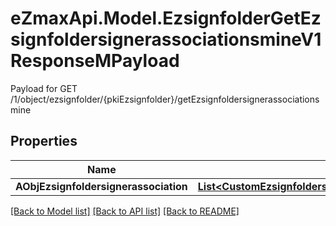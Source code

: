 # eZmaxApi.Model.EzsignfolderGetEzsignfoldersignerassociationsmineV1ResponseMPayload
Payload for GET /1/object/ezsignfolder/{pkiEzsignfolder}/getEzsignfoldersignerassociationsmine

## Properties

Name | Type | Description | Notes
------------ | ------------- | ------------- | -------------
**AObjEzsignfoldersignerassociation** | [**List&lt;CustomEzsignfoldersignerassociationmineResponse&gt;**](CustomEzsignfoldersignerassociationmineResponse.md) |  | 

[[Back to Model list]](../README.md#documentation-for-models) [[Back to API list]](../README.md#documentation-for-api-endpoints) [[Back to README]](../README.md)

